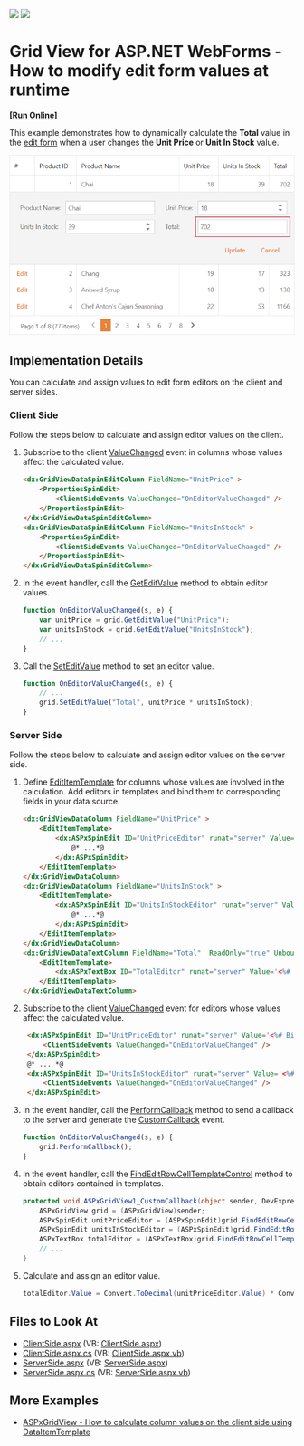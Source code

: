 <!-- default badges list -->
[![](https://img.shields.io/badge/Open_in_DevExpress_Support_Center-FF7200?style=flat-square&logo=DevExpress&logoColor=white)](https://supportcenter.devexpress.com/ticket/details/E4842)
[![](https://img.shields.io/badge/📖_How_to_use_DevExpress_Examples-e9f6fc?style=flat-square)](https://docs.devexpress.com/GeneralInformation/403183)
<!-- default badges end -->
# Grid View for ASP.NET WebForms - How to modify edit form values at runtime
<!-- run online -->
**[[Run Online]](https://codecentral.devexpress.com/128535406/)**
<!-- run online end -->
This example demonstrates how to dynamically calculate the **Total** value in the [edit form](https://docs.devexpress.devx/AspNet/3710/components/grid-view/concepts/edit-data/edit-form) when a user changes the **Unit Price** or **Unit In Stock** value.

![Set Edit Form Values](set-edit-form-values.png)

## Implementation Details

You can calculate and assign values to edit form editors on the client and server sides.

### Client Side

Follow the steps below to calculate and assign editor values on the client.

1. Subscribe to the client [ValueChanged](https://docs.devexpress.com/AspNet/js-ASPxClientEdit.ValueChanged) event in columns whose values affect the calculated value.
   ```aspx
   <dx:GridViewDataSpinEditColumn FieldName="UnitPrice" >
       <PropertiesSpinEdit>
           <ClientSideEvents ValueChanged="OnEditorValueChanged" />
       </PropertiesSpinEdit>
   </dx:GridViewDataSpinEditColumn>
   <dx:GridViewDataSpinEditColumn FieldName="UnitsInStock" >
       <PropertiesSpinEdit>
           <ClientSideEvents ValueChanged="OnEditorValueChanged" />
       </PropertiesSpinEdit>
   </dx:GridViewDataSpinEditColumn>
   ```
2. In the event handler, call the [GetEditValue](https://docs.devexpress.com/AspNet/js-ASPxClientGridView.GetEditValue(column)) method to obtain editor values.
   ```js
   function OnEditorValueChanged(s, e) {
       var unitPrice = grid.GetEditValue("UnitPrice");
       var unitsInStock = grid.GetEditValue("UnitsInStock");
       // ...
   }
   ```
3. Call the [SetEditValue](https://docs.devexpress.com/AspNet/js-ASPxClientGridView.SetEditValue(column-value)) method to set an editor value.
   ```js
   function OnEditorValueChanged(s, e) {
       // ...
       grid.SetEditValue("Total", unitPrice * unitsInStock);
   }
   ```

### Server Side

Follow the steps below to calculate and assign editor values on the server side.

1. Define [EditItemTemplate](https://docs.devexpress.devx/AspNet/DevExpress.Web.GridViewDataColumn.EditItemTemplate) for columns whose values are involved in the calculation. Add editors in templates and bind them to corresponding fields in your data source.
   ```aspx
   <dx:GridViewDataColumn FieldName="UnitPrice" >
       <EditItemTemplate>
           <dx:ASPxSpinEdit ID="UnitPriceEditor" runat="server" Value='<%# Bind("UnitPrice") %>'>
               @* ...*@
           </dx:ASPxSpinEdit>
       </EditItemTemplate>
   </dx:GridViewDataColumn>
   <dx:GridViewDataColumn FieldName="UnitsInStock" >
       <EditItemTemplate>
           <dx:ASPxSpinEdit ID="UnitsInStockEditor" runat="server" Value='<%# Bind("UnitsInStock") %>'>
               @* ...*@
           </dx:ASPxSpinEdit>
       </EditItemTemplate>
   </dx:GridViewDataColumn>
   <dx:GridViewDataTextColumn FieldName="Total"  ReadOnly="true" UnboundType="Decimal">
       <EditItemTemplate>
           <dx:ASPxTextBox ID="TotalEditor" runat="server" Value='<%# Bind("Total") %>' />
       </EditItemTemplate>
   </dx:GridViewDataTextColumn>
   ```
2. Subscribe to the client [ValueChanged](https://docs.devexpress.com/AspNet/js-ASPxClientEdit.ValueChanged) event for editors whose values affect the calculated value.
   ```aspx
    <dx:ASPxSpinEdit ID="UnitPriceEditor" runat="server" Value='<%# Bind("UnitPrice") %>'>
        <ClientSideEvents ValueChanged="OnEditorValueChanged" />
    </dx:ASPxSpinEdit>
    @* ... *@
    <dx:ASPxSpinEdit ID="UnitsInStockEditor" runat="server" Value='<%# Bind("UnitsInStock") %>'>
        <ClientSideEvents ValueChanged="OnEditorValueChanged" />
    </dx:ASPxSpinEdit>
   ```
3. In the event handler, call the [PerformCallback](https://docs.devexpress.devx/AspNet/js-ASPxClientGridView.PerformCallback(args)) method to send a callback to the server and generate the [CustomCallback](https://docs.devexpress.devx/AspNet/DevExpress.Web.ASPxGridView.CustomCallback) event.
   ```js
   function OnEditorValueChanged(s, e) {
       grid.PerformCallback();
   }
   ```
5. In the event handler, call the [FindEditRowCellTemplateControl](https://docs.devexpress.devx/AspNet/DevExpress.Web.ASPxGridView.FindEditRowCellTemplateControl(DevExpress.Web.GridViewDataColumn-System.String)) method to obtain editors contained in templates.
   ```csharp
   protected void ASPxGridView1_CustomCallback(object sender, DevExpress.Web.ASPxGridViewCustomCallbackEventArgs e) {
       ASPxGridView grid = (ASPxGridView)sender;
       ASPxSpinEdit unitPriceEditor = (ASPxSpinEdit)grid.FindEditRowCellTemplateControl(((GridViewDataColumn)grid.Columns["UnitPrice"]), "UnitPriceEditor");
       ASPxSpinEdit unitsInStockEditor = (ASPxSpinEdit)grid.FindEditRowCellTemplateControl(((GridViewDataColumn)grid.Columns["UnitsInStock"]), "UnitsInStockEditor");
       ASPxTextBox totalEditor = (ASPxTextBox)grid.FindEditRowCellTemplateControl(((GridViewDataColumn)grid.Columns["Total"]), "TotalEditor");
       // ...
   }
   ```
5. Calculate and assign an editor value.
   ```csharp
   totalEditor.Value = Convert.ToDecimal(unitPriceEditor.Value) * Convert.ToDecimal(unitsInStockEditor.Value);
   ```

## Files to Look At

- [ClientSide.aspx](./CS/Solution/ClientSide.aspx) (VB: [ClientSide.aspx](./VB/Solution/ClientSide.aspx))
- [ClientSide.aspx.cs](./CS/Solution/ClientSide.aspx.cs) (VB: [ClientSide.aspx.vb](./VB/Solution/ClientSide.aspx.vb))
- [ServerSide.aspx](./CS/Solution/ServerSide.aspx) (VB: [ServerSide.aspx](./VB/Solution/ServerSide.aspx))
- [ServerSide.aspx.cs](./CS/Solution/ServerSide.aspx.cs) (VB: [ServerSide.aspx.vb](./VB/Solution/ServerSide.aspx.vb))

## More Examples

- [ASPxGridView - How to calculate column values on the client side using DataItemTemplate](https://www.devexpress.com/Support/Center/p/E3929)
